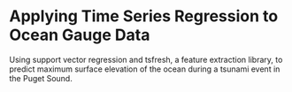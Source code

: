 # Applying Time Series Regression to Ocean Gauge Data
Using support vector regression and tsfresh, a feature extraction library, to predict maximum surface elevation of the ocean during a tsunami event in the Puget Sound.

